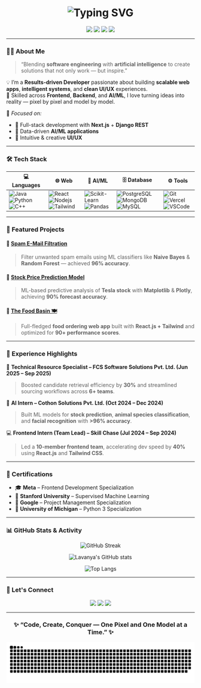 <h1 align="center">
  <img src="https://readme-typing-svg.demolab.com?font=Fira+Code&weight=600&size=30&pause=1000&color=00BFFF&center=true&vCenter=true&width=700&lines=Hey+there!+I'm+Lavanya+Sharma+👋;Software+Developer+%7C+AI+Enthusiast;Frontend+Leader+%7C+ML+Innovator" alt="Typing SVG" />
</h1>

<p align="center">
  <a href="mailto:lavanyasharma6t9@gmail.com"><img src="https://img.shields.io/badge/Email-D14836?style=flat&logo=gmail&logoColor=white" /></a>
  <a href="https://www.linkedin.com/in/lavanya-sharma-329b41246/"><img src="https://img.shields.io/badge/LinkedIn-0077B5?style=flat&logo=linkedin&logoColor=white" /></a>
  <a href="https://lava918.github.io/"><img src="https://img.shields.io/badge/Portfolio-1E90FF?style=flat&logo=vercel&logoColor=white" /></a>
  <a href="https://github.com/lava918"><img src="https://img.shields.io/badge/GitHub-181717?style=flat&logo=github&logoColor=white" /></a>
</p>

---

### 👨‍💻 About Me

> “Blending **software engineering** with **artificial intelligence** to create solutions that not only work — but inspire.”

💡 I’m a **Results-driven Developer** passionate about building **scalable web apps**, **intelligent systems**, and **clean UI/UX** experiences.  
🧠 Skilled across **Frontend**, **Backend**, and **AI/ML**, I love turning ideas into reality — pixel by pixel and model by model.

🎯 *Focused on:*
- 🚀 Full-stack development with **Next.js** + **Django REST**
- 🧩 Data-driven **AI/ML applications**
- 🎨 Intuitive & creative **UI/UX**

---

### 🛠️ Tech Stack

<div align="center">

| 💻 Languages | 🌐 Web | 🧠 AI/ML | 🗄️ Database | ⚙️ Tools |
|---------------|----------------|----------------|----------------|----------------|
| ![Java](https://skillicons.dev/icons?i=java) ![Python](https://skillicons.dev/icons?i=python) ![C++](https://skillicons.dev/icons?i=cpp) | ![React](https://skillicons.dev/icons?i=react) ![Nodejs](https://skillicons.dev/icons?i=nodejs) ![Tailwind](https://skillicons.dev/icons?i=tailwind) | ![Scikit-Learn](https://img.shields.io/badge/-ScikitLearn-orange?logo=scikitlearn&logoColor=white) ![Pandas](https://img.shields.io/badge/-Pandas-150458?logo=pandas) | ![PostgreSQL](https://skillicons.dev/icons?i=postgres) ![MongoDB](https://skillicons.dev/icons?i=mongodb) ![MySQL](https://skillicons.dev/icons?i=mysql) | ![Git](https://skillicons.dev/icons?i=git) ![Vercel](https://skillicons.dev/icons?i=vercel) ![VSCode](https://skillicons.dev/icons?i=vscode) |

</div>

---

### 🧩 Featured Projects

#### 🔹 [Spam E-Mail Filtration](https://github.com/lava918/Spam_e-mail_filteration_python_and_machine_learning)
> Filter unwanted spam emails using ML classifiers like **Naive Bayes** & **Random Forest** — achieved **96% accuracy**.

#### 🔹 [Stock Price Prediction Model](https://github.com/lava918/Stock)
> ML-based predictive analysis of **Tesla stock** with **Matplotlib** & **Plotly**, achieving **90% forecast accuracy**.

#### 🔹 [The Food Basin 🍽️](https://lava918.github.io)
> Full-fledged **food ordering web app** built with **React.js + Tailwind** and optimized for **90+ performance scores**.

---

### 🏢 Experience Highlights

🧭 **Technical Resource Specialist – FCS Software Solutions Pvt. Ltd. (Jun 2025 – Sep 2025)**  
> Boosted candidate retrieval efficiency by **30%** and streamlined sourcing workflows across **6+ teams**.

🤖 **AI Intern – Cothon Solutions Pvt. Ltd. (Oct 2024 – Dec 2024)**  
> Built ML models for **stock prediction**, **animal species classification**, and **facial recognition** with **>96% accuracy**.

💻 **Frontend Intern (Team Lead) – Skill Chase (Jul 2024 – Sep 2024)**  
> Led a **10-member frontend team**, accelerating dev speed by **40%** using **React.js** and **Tailwind CSS**.

---

### 🧠 Certifications

- 🎓 **Meta** – Frontend Development Specialization  
- 🧮 **Stanford University** – Supervised Machine Learning  
- 🧰 **Google** – Project Management Specialization  
- 🐍 **University of Michigan** – Python 3 Specialization  

---

### 📊 GitHub Stats & Activity

<div align="center">
  
  ![GitHub Streak](https://streak-stats.demolab.com?user=lava918&theme=tokyonight&hide_border=true)
  
  ![Lavanya's GitHub stats](https://github-readme-stats.vercel.app/api?username=lava918&show_icons=true&theme=tokyonight&hide_border=true)
  
  ![Top Langs](https://github-readme-stats.vercel.app/api/top-langs/?username=lava918&layout=compact&theme=tokyonight&hide_border=true)

</div>

---

### 🌈 Let's Connect

<p align="center">
  <a href="mailto:lavanyasharma6t9@gmail.com"><img src="https://img.shields.io/badge/Email-Me-red?style=for-the-badge&logo=gmail" /></a>
  <a href="https://www.linkedin.com/in/lavanya-sharma-329b41246/"><img src="https://img.shields.io/badge/LinkedIn-Connect-blue?style=for-the-badge&logo=linkedin" /></a>
  <a href="https://lavanya-sharma.vercel.app/"><img src="https://img.shields.io/badge/Portfolio-Visit-1E90FF?style=for-the-badge&logo=vercel" /></a>
</p>

---

<h3 align="center">✨ “Code, Create, Conquer — One Pixel and One Model at a Time.” ✨</h3>

<div align="center">
  <img src="https://github.com/Platane/snk/raw/output/github-contribution-grid-snake.svg" alt="snake animation" />
</div>
